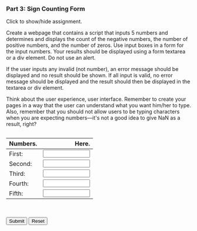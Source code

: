 ### Part 3: Sign Counting Form

<p class="accordian">Click to show/hide assignment.</p>
<div class="panel">

Create a webpage that contains a script that inputs 5 numbers and determines and displays the count of the negative numbers, the number of positive numbers, and the number of zeros. Use input boxes in a form for the input numbers. Your results should be displayed using a form textarea or a div element. Do not use an alert.

If the user inputs any invalid (not number), an error message should be displayed and no result should be shown. If all input is valid, no error message should be displayed and the result should then be displayed in the textarea or div element.

Think about the user experience, user interface. Remember to create your pages in a way that the user can understand what you want him/her to type. Also, remember that you should not allow users to be typing characters when you are expecting numbers—it's not a good idea to give NaN as a result, right?

</div>

<section class="body">

<div class="row">

<form name="myform">

<div class="one-half column">

| Numbers. |                                                                             Here. |
| :-------------------- | --------------------------------------------------------------------------------: |
| First:         | <input type="number" name="num0" step="1" min="-1000000000" max="1000000000" required>|
| Second:        | <input type="number" name="num1" step="1" min="-1000000000" max="1000000000" required>|
| Third:         | <input type="number" name="num2" step="1" min="-1000000000" max="1000000000" required>|
| Fourth:        | <input type="number" name="num3" step="1" min="-1000000000" max="1000000000" required>|
| Fifth:         | <input type="number" name="num4" step="1" min="-1000000000" max="1000000000" required>|

</div>

<div class="one-half column">
<br><br>
<span class="button-row">
<input type="button" class="button-primary" onclick="process()" value="Submit">
<input type="reset" value="Reset" id="reset">
</span>
<br>
<div id="results">
</div>
<br><br>
</div>
</form>
</div>
</section>

<script>
function process()
{
let numbers = [0, 0, 0, 0, 0];
let negnum = 0, posnum = 0, zeronum = 0;

numbers.forEach(function (number, index) {
    numbers[index] = parseInt(document.forms["myform"].elements[`num${index}`].value);
    });

for (let i = 0; i < 5 ; i++) {
    if (numbers[i] < 0) {
        negnum++;
    } else if (numbers[i] > 0) {
        posnum++;
    } else {
        zeronum++;
    }
}

isNaN(numbers[0]) || isNaN(numbers[1]) || isNaN(numbers[2]) || isNaN(numbers[3]) || isNaN(numbers[4])
    ? document.getElementById('results').innerHTML = "Results: <br> You have entered invalid input. Please enter integers only." 
    : document.getElementById('results').innerHTML = `Results: <br>You have entered ${ negnum != 0 ? negnum : "no" } negative, ${ posnum != 0 ? posnum : "no" } positive, and ${ zeronum != 0 ? zeronum : "no" } zero numbers.`; 
}

document.getElementById('reset').addEventListener("click", () => {
  document.getElementById('results').textContent = "";
});
</script>

